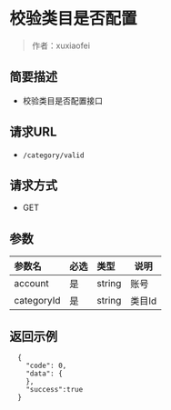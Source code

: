 # 校验类目是否配置

> 作者：xuxiaofei

## 简要描述

- 校验类目是否配置接口

## 请求URL
- ` /category/valid `
  
## 请求方式
- GET

## 参数

|参数名|必选|类型|说明|
|:----    |:---|:----- |-----   |
|account |是  |string |账号|
|categoryId |是  |string | 类目Id|

## 返回示例 

``` 
  {
    "code": 0,
    "data": {
    },
    "success":true
  }
```